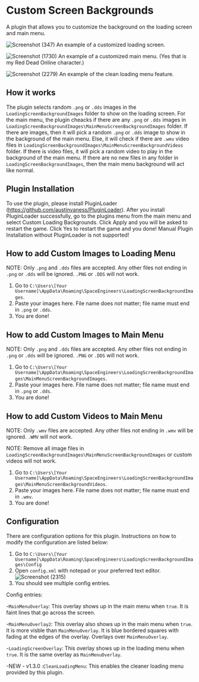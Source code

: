 # Custom Screen Backgrounds

A plugin that allows you to customize the background on the loading screen and main menu.

![Screenshot (347)](https://user-images.githubusercontent.com/80211714/129464111-b359beb8-8993-400d-8d7b-e9d73e621780.png)
An example of a customized loading screen.

![Screenshot (1730)](https://user-images.githubusercontent.com/80211714/136678865-5035412d-26ae-4403-a0f2-b9f4989acbe7.png)
An example of a customized main menu. (Yes that is my Red Dead Online character.)

![Screenshot (2279)](https://user-images.githubusercontent.com/80211714/149607236-ee604295-f5ae-4c26-a134-5877444d9458.png)
An example of the clean loading menu feature.

## How it works

The plugin selects random `.png` or `.dds` images in the `LoadingScreenBackgroundImages` folder to show on the loading screen. For the main menu, the plugin cheacks if there are any `.png` or `.dds` images in `LoadingScreenBackgroundImages\MainMenuScreenBackgroundImages` folder. If there are images, then it will pick a random `.png` or `.dds` image to show in the background of the main menu. Else, it will check if there are `.wmv` video files in `LoadingScreenBackgroundImages\MainMenuScreenBackgroundVideos` folder. If there is video files, it will pick a random video to play in the background of the main menu. If there are no new files in any folder in `LoadingScreenBackgroundImages`, then the main menu background will act like normal.

## Plugin Installation
To use the plugin, please install PluginLoader (https://github.com/austinvaness/PluginLoader). After you install PluginLoader successfully, go to the plugins menu from the main menu and select Custom Loading Backgrounds. Click Apply and you will be asked to restart the game. Click Yes to restart the game and you done! Manual Plugin Installation without PluginLoader is not supported!

## How to add Custom Images to Loading Menu

NOTE: Only `.png` and `.dds` files are accepted. Any other files not ending in `.png` or `.dds` will be ignored. `.PNG` or `.DDS` will not work.

1. Go to `C:\Users\[Your Username]\AppData\Roaming\SpaceEngineers\LoadingScreenBackgroundImages`.
2. Paste your images here. File name does not matter; file name must end in `.png` or `.dds`.
3. You are done!

## How to add Custom Images to Main Menu

NOTE: Only `.png` and `.dds` files are accepted. Any other files not ending in `.png` or `.dds` will be ignored. `.PNG` or `.DDS` will not work.

1. Go to `C:\Users\[Your Username]\AppData\Roaming\SpaceEngineers\LoadingScreenBackgroundImages\MainMenuScreenBackgroundImages`.
2. Paste your images here. File name does not matter; file name must end in `.png` or `.dds`.
3. You are done!

## How to add Custom Videos to Main Menu

NOTE: Only `.wmv` files are accepted. Any other files not ending in `.wmv` will be ignored. `.WMV` will not work.

NOTE: Remove all image files in `LoadingScreenBackgroundImages\MainMenuScreenBackgroundImages` or custom videos will not work.

1. Go to `C:\Users\[Your Username]\AppData\Roaming\SpaceEngineers\LoadingScreenBackgroundImages\MainMenuScreenBackgroundVideos`.
2. Paste your images here. File name does not matter; file name must end in `.wmv`.
3. You are done!

## Configuration

There are configuration options for this plugin. Instructions on how to modify the configuration are listed below:

1. Go to `C:\Users\[Your Username]\AppData\Roaming\SpaceEngineers\LoadingScreenBackgroundImages\Config`
2. Open `config.xml` with notepad or your preferred text editor.
![Screenshot (2315)](https://user-images.githubusercontent.com/80211714/149607321-9bb5b2f2-0eb7-4607-bc17-0eb15f98d306.png)
3. You should see multiple config entries. 

Config entries:

-`MainMenuOverlay`: This overlay shows up in the main menu when `true`. It is faint lines that go across the screen.

-`MainMenuOverlay2`: This overlay also shows up in the main menu when `true`. It is more visble than `MainMenuOverlay`. It is blue bordered squares with fading at the edges of the overlay. Overlays over `MainMenuOverlay`.

-`LoadingScreenOverlay`: This overlay shows up in the loading menu when `true`. It is the same overlay as `MainMenuOverlay`.

-NEW - v1.3.0 :`CleanLoadingMenu`: This enables the cleaner loading menu provided by this plugin.

